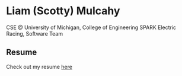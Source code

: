 # Liam (Scotty) Mulcahy

CSE @ University of Michigan, College of Engineering
SPARK Electric Racing, Software Team

## Resume

Check out my resume [here](./resume/Liam_Mulcahy_W23.pdf)
